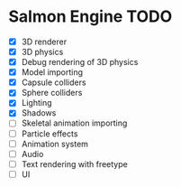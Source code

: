 # Salmon Engine TODO

- [X] 3D renderer
- [X] 3D physics
- [X] Debug rendering of 3D physics
- [X] Model importing
- [X] Capsule colliders
- [X] Sphere colliders
- [X] Lighting
- [X] Shadows
- [ ] Skeletal animation importing
- [ ] Particle effects
- [ ] Animation system
- [ ] Audio
- [ ] Text rendering with freetype
- [ ] UI
